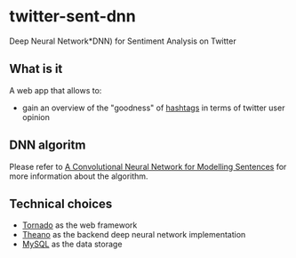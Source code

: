 # twitter-sent-dnn
Deep Neural Network*DNN) for Sentiment Analysis on Twitter

## What is it

A web app that allows to:

- gain an overview of the "goodness" of [hashtags](https://support.twitter.com/articles/49309-using-hashtags-on-twitter#) in terms of twitter user opinion

## DNN algoritm


Please refer to [A Convolutional Neural Network for Modelling Sentences](http://nal.co/papers/Kalchbrenner_DCNN_ACL14) for more information about the algorithm.

## Technical choices

- [Tornado](http://www.tornadoweb.org/en/stable/) as the web framework
- [Theano](http://deeplearning.net/software/theano/) as the backend deep neural network implementation
- [MySQL](http://www.mysql.com/) as the data storage
